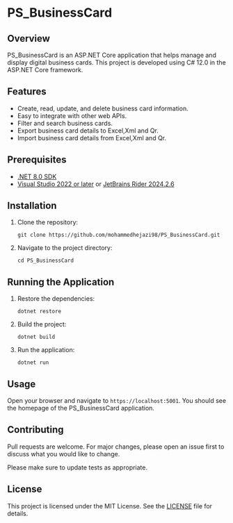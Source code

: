 
# PS_BusinessCard

## Overview

PS_BusinessCard is an ASP.NET Core application that helps manage and display digital business cards. This project is
developed using C# 12.0 in the ASP.NET Core framework.

## Features

- Create, read, update, and delete business card information.
- Easy to integrate with other web APIs.
- Filter and search business cards.
- Export business card details to Excel,Xml and Qr.
- Import business card details from Excel,Xml and Qr.
## Prerequisites

- [.NET 8.0 SDK](https://dotnet.microsoft.com/download/dotnet/8.0)
- [Visual Studio 2022 or later](https://visualstudio.microsoft.com/)
  or [JetBrains Rider 2024.2.6](https://www.jetbrains.com/rider/)

## Installation

1. Clone the repository:
    ```shell
    git clone https://github.com/mohammedhejazi98/PS_BusinessCard.git
    ```
2. Navigate to the project directory:
    ```shell
    cd PS_BusinessCard
    ```

## Running the Application

1. Restore the dependencies:
    ```shell
    dotnet restore
    ```
2. Build the project:
    ```shell
    dotnet build
    ```
3. Run the application:
    ```shell
    dotnet run
    ```

## Usage

Open your browser and navigate to `https://localhost:5001`. You should see the homepage of the PS_BusinessCard
application.

## Contributing

Pull requests are welcome. For major changes, please open an issue first to discuss what you would like to change.

Please make sure to update tests as appropriate.

## License

This project is licensed under the MIT License. See the [LICENSE](LICENSE) file for details.